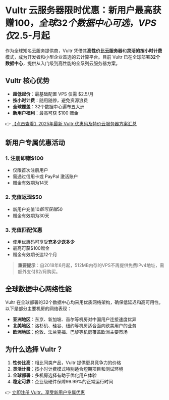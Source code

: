 # Vultr 云服务器限时优惠：新用户最高获赠$100，全球32个数据中心可选，VPS仅$2.5-月起

作为全球知名云服务提供商，Vultr 凭借其**高性价比云服务器**和**灵活的按小时计费**模式，成为开发者和小型企业首选的云计算平台。目前 Vultr 已在全球部署**32个数据中心**，提供从入门级到高性能的全系列云服务器方案。

## Vultr 核心优势

- **超低起价**：最基础配置 VPS 仅需 $2.5/月
- **按小时计费**：随用随停，避免资源浪费
- **全球覆盖**：32个数据中心遍布五大洲
- **新用户福利**：最高可获 $100 赠金

👉 [【点击查看】2025年最新 Vultr 优惠码及特价云服务器方案汇总](https://bit.ly/VuLtr)

## 新用户专属优惠活动

### 1. 注册即赠$100
- 仅限首次注册用户
- 需通过信用卡或 PayPal 激活账户
- 赠金有效期为14天

### 2. 充值返现$50
- 新用户充值$10即可获赠$50
- 赠金有效期为30天

### 3. 充值匹配优惠
- 使用优惠码可享受**充多少送多少**
- 最高可获$100赠金
- 赠金有效期长达12个月

> **重要提示**：自2018年6月起，512MB内存的VPS不再提供免费IPv4地址，需额外支付$2/月购买。

## 全球数据中心网络性能

Vultr 在全球部署的32个数据中心均采用优质网络架构，确保低延迟和高可用性。以下是部分主要机房的网络表现：

- **亚洲地区**：东京、新加坡、首尔等机房对中国用户连接速度优异
- **北美地区**：洛杉矶、硅谷、纽约等机房适合面向欧美用户的业务
- **欧洲地区**：伦敦、法兰克福、巴黎等机房覆盖欧洲主要市场

## 为什么选择 Vultr？

1. **性价比高**：相比同类产品，Vultr 提供更具竞争力的价格
2. **灵活计费**：按小时计费模式特别适合短期项目和测试环境
3. **全球部署**：多机房选择有助于优化用户体验
4. **稳定可靠**：企业级硬件保障99.99%的正常运行时间

👉 [立即注册 Vultr，享受新用户专属优惠](https://bit.ly/VuLtr)